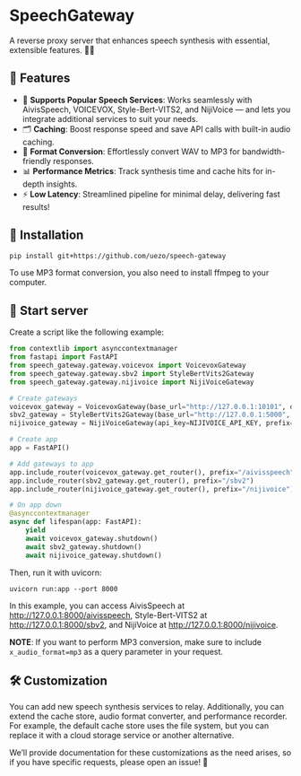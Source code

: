 # SpeechGateway

A reverse proxy server that enhances speech synthesis with essential, extensible features. 🦉💬


## 💎 Features

- 🥰 **Supports Popular Speech Services**: Works seamlessly with AivisSpeech, VOICEVOX, Style-Bert-VITS2, and NijiVoice — and lets you integrate additional services to suit your needs.
- 🗂️ **Caching**: Boost response speed and save API calls with built-in audio caching.
- 🔄 **Format Conversion**: Effortlessly convert WAV to MP3 for bandwidth-friendly responses.
- 📊 **Performance Metrics**: Track synthesis time and cache hits for in-depth insights.
- ⚡️ **Low Latency**: Streamlined pipeline for minimal delay, delivering fast results!


## 🎁 Installation

```sh
pip install git+https://github.com/uezo/speech-gateway
```

To use MP3 format conversion, you also need to install ffmpeg to your computer.


## 🚀 Start server

Create a script like the following example:

```python
from contextlib import asynccontextmanager
from fastapi import FastAPI
from speech_gateway.gateway.voicevox import VoicevoxGateway
from speech_gateway.gateway.sbv2 import StyleBertVits2Gateway
from speech_gateway.gateway.nijivoice import NijiVoiceGateway

# Create gateways
voicevox_gateway = VoicevoxGateway(base_url="http://127.0.0.1:10101", debug=True)
sbv2_gateway = StyleBertVits2Gateway(base_url="http://127.0.0.1:5000", debug=True)
nijivoice_gateway = NijiVoiceGateway(api_key=NIJIVOICE_API_KEY, prefix="/nijivoice", debug=True)

# Create app
app = FastAPI()

# Add gateways to app
app.include_router(voicevox_gateway.get_router(), prefix="/aivisspeech")
app.include_router(sbv2_gateway.get_router(), prefix="/sbv2")
app.include_router(nijivoice_gateway.get_router(), prefix="/nijivoice")

# On app down
@asynccontextmanager
async def lifespan(app: FastAPI):
    yield
    await voicevox_gateway.shutdown()
    await sbv2_gateway.shutdown()
    await nijivoice_gateway.shutdown()
```

Then, run it with uvicorn:

```
uvicorn run:app --port 8000
```

In this example, you can access AivisSpeech at http://127.0.0.1:8000/aivisspeech, Style-Bert-VITS2 at http://127.0.0.1:8000/sbv2, and NijiVoice at http://127.0.0.1:8000/nijivoice.

**NOTE**: If you want to perform MP3 conversion, make sure to include `x_audio_format=mp3` as a query parameter in your request. 


## 🛠️ Customization

You can add new speech synthesis services to relay.
Additionally, you can extend the cache store, audio format converter, and performance recorder. For example, the default cache store uses the file system, but you can replace it with a cloud storage service or another alternative.

We’ll provide documentation for these customizations as the need arises, so if you have specific requests, please open an issue! 🙏
